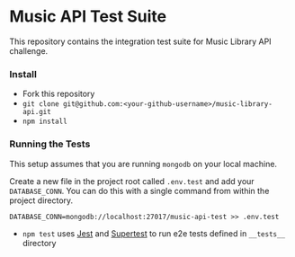 # Music API Test Suite

This repository contains the integration test suite for Music Library API challenge.

### Install
- Fork this repository
- `git clone git@github.com:<your-github-username>/music-library-api.git`
- `npm install`

### Running the Tests
This setup assumes that you are running `mongodb` on your local machine.

Create a new file in the project root called `.env.test` and add your `DATABASE_CONN`. You can do this with a single command from within the project directory.

```
DATABASE_CONN=mongodb://localhost:27017/music-api-test >> .env.test
```

- `npm test` uses [Jest](https://jestjs.io/) and [Supertest](https://www.npmjs.com/package/supertest) to run e2e tests defined in `__tests__` directory



